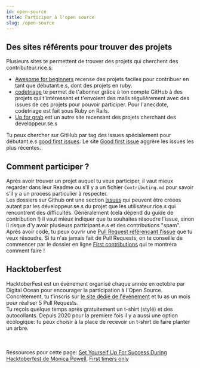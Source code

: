 ```yaml
---
id: open-source
title: Participer à l'open source
slug: /open-source
---
```


## Des sites référents pour trouver des projets
Plusieurs sites te permettent de trouver des projets qui cherchent des contributeur.rice.s: 
- [Awesome for beginners](https://github.com/MunGell/awesome-for-beginners) recense des projets faciles pour contribuer en tant que débutant.e.s, dont des projets en ruby.
- [codetriage](https://www.codetriage.com/) te permet de t'abonner grâce à ton compte GitHub à des projets qui t'intéressent et t'envoient des mails régulièrement avec des issues de ces projets pour pouvoir participer. Pour l'anecdote, codetriage est fait sous Ruby on Rails.
- [Up for grab](https://up-for-grabs.net/) est un autre site recensant des projets cherchant des développeur.se.s

Tu peux chercher sur GitHub par tag des issues spécialement pour débutant.e.s [good first issues](https://github.com/issues?q=label%3A%22good+first+issue%22). Le site [Good first issue](https://goodfirstissue.dev/language/ruby) aggrère les issues les plus récentes.

## Comment participer ?
Après avoir trouver un projet auquel tu veux participer, il vaut mieux regarder dans leur Readme ou s'il y a un fichier `Contributing.md` pour savoir s'il y a un process particulier à respecter.<br/>
Les dossiers sur Github ont une section [Issues](https://guides.github.com/features/issues/) qui peuvent être créées autant par les développeur.se.s du projet que les utilisateur.rice.s qui rencontrent des difficultés. Généralement (cela dépend du guide de contribution !) il vaut mieux indiquer que tu souhaites résoudre l'issue, sinon il risque d'y avoir plusieurs participant.e.s et des contributions "spam".<br/>
Après avoir codé, tu peux ouvrir une [Pull Request référencant l'issue](https://docs.github.com/en/free-pro-team@latest/github/managing-your-work-on-github/linking-a-pull-request-to-an-issue) que tu veux résoudre.
Si tu n'as jamais fait de Pull Requests, on te conseille de commencer par le dossier en ligne [First contributions](https://github.com/firstcontributions/first-contributions) qui te montrera comment faire !<br/>

## Hacktoberfest
HacktoberFest est un événement organisé chaque année en octobre par Digital Ocean pour encourager la participation à l'Open Source. Concrètement, tu t'inscris sur [le site dédié de l'événement](https://hacktoberfest.digitalocean.com/) et tu as un mois pour réaliser 5 Pull Requests.<br/>
Tu reçois quelque temps après gratuitement un t-shirt (stylé) et des autocollants. Depuis 2020 pour la première fois il y a aussi une option écologique: tu peux choisir à la place de recevoir un t-shirt de faire planter un arbre.

<br/></br>
Ressources pour cette page: [Set Yourself Up For Success During Hacktoberfest de Monica Powell](https://www.aboutmonica.com/blog/set-yourself-up-for-success-open-source-contributions), [First timers only](https://www.firsttimersonly.com/)